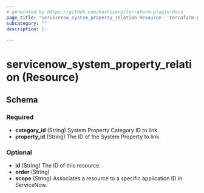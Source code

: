 ```yaml
---
# generated by https://github.com/hashicorp/terraform-plugin-docs
page_title: "servicenow_system_property_relation Resource - terraform-provider-servicenow"
subcategory: ""
description: |-
  
---
```


# servicenow_system_property_relation (Resource)





<!-- schema generated by tfplugindocs -->
## Schema

### Required

- **category_id** (String) System Property Category ID to link.
- **property_id** (String) The ID of the System Property to link.

### Optional

- **id** (String) The ID of this resource.
- **order** (String)
- **scope** (String) Associates a resource to a specific application ID in ServiceNow.



